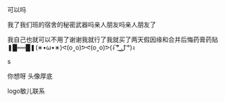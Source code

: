 可以吗

我了我们班的宿舍的秘密武器吗亲人朋友吗亲人朋友了

我自己也就可以不用了谢谢我就行了我就买了两天假因缘和合并后悔药膏药贴❚█══█❚(∗•ω•∗)ᕙ(o‸o)ᕗᕙ(o‸o)ᕗ(ง ͠° ͟ل͜ ͡°)ง


s

你想呀
头像厚底








logo敏儿联系